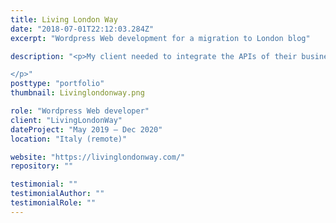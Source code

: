 ```yaml
---
title: Living London Way
date: "2018-07-01T22:12:03.284Z"
excerpt: "Wordpress Web development for a migration to London blog"

description: "<p>My client needed to integrate the APIs of their business partners, EURooms and EasyRoomLet, to provide in his website the residences available, It wasn’t as easy as just calling the API points and called it a day, because he needed to storage the rooms on his database for adding custom content, internal notes and statistics. Besides that, he wanted to revamp his site install a new theme to upgrade the business image, and add new ways to monetize the site like the London job search tool. </p><p> Both APIs while easy to get into, had radically different schemas and content, I created a cronjob and one by one filter and format the info of the APIs and integrate it with the website, after I finished the cronjob recognized which properties were already saved and restored them, recognized the images from each property and uploaded them if there were more, maintaining the data on our end as well. </p><p> Although Brexit took a toll on the business, the blog had modest growth, around 10% in a matter of weeks, and reduced the average page loading speed by 50% (9s to 4.5s).</p>

</p>"
posttype: "portfolio"
thumbnail: Livinglondonway.png

role: "Wordpress Web developer"
client: "LivingLondonWay"
dateProject: "May 2019 – Dec 2020"
location: "Italy (remote)"

website: "https://livinglondonway.com/"
repository: ""

testimonial: ""
testimonialAuthor: ""
testimonialRole: ""
---
```

